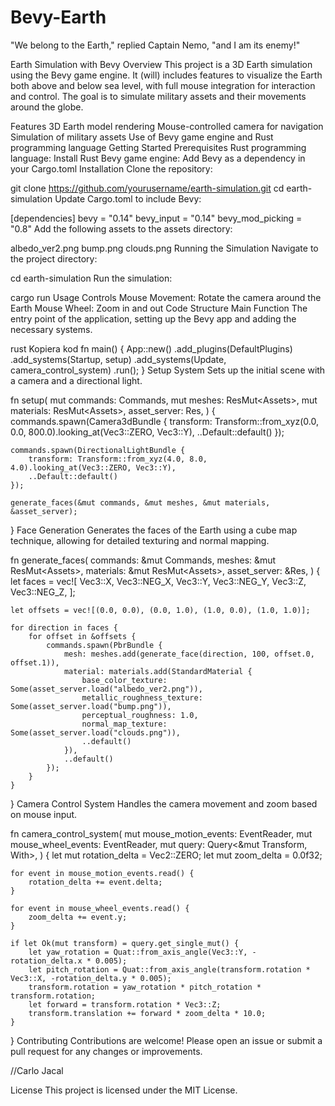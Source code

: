 # Bevy-Earth
"We belong to the Earth," replied Captain Nemo, "and I am its enemy!"

Earth Simulation with Bevy
Overview
This project is a 3D Earth simulation using the Bevy game engine. It (will) includes features to visualize the Earth both above and below sea level, with full mouse integration for interaction and control. The goal is to simulate military assets and their movements around the globe.

Features
3D Earth model rendering
Mouse-controlled camera for navigation
Simulation of military assets
Use of Bevy game engine and Rust programming language
Getting Started
Prerequisites
Rust programming language: Install Rust
Bevy game engine: Add Bevy as a dependency in your Cargo.toml
Installation
Clone the repository:

git clone https://github.com/yourusername/earth-simulation.git
cd earth-simulation
Update Cargo.toml to include Bevy:

[dependencies]
bevy = "0.14"
bevy_input = "0.14"
bevy_mod_picking = "0.8"
Add the following assets to the assets directory:

albedo_ver2.png
bump.png
clouds.png
Running the Simulation
Navigate to the project directory:

cd earth-simulation
Run the simulation:

cargo run
Usage
Controls
Mouse Movement: Rotate the camera around the Earth
Mouse Wheel: Zoom in and out
Code Structure
Main Function
The entry point of the application, setting up the Bevy app and adding the necessary systems.

rust
Kopiera kod
fn main() {
    App::new()
        .add_plugins(DefaultPlugins)
        .add_systems(Startup, setup)
        .add_systems(Update, camera_control_system)
        .run();
}
Setup System
Sets up the initial scene with a camera and a directional light.

fn setup(
    mut commands: Commands,
    mut meshes: ResMut<Assets<Mesh>>,
    mut materials: ResMut<Assets<StandardMaterial>>,
    asset_server: Res<AssetServer>,
) {
    commands.spawn(Camera3dBundle {
        transform: Transform::from_xyz(0.0, 0.0, 800.0).looking_at(Vec3::ZERO, Vec3::Y),
        ..Default::default()
    });

    commands.spawn(DirectionalLightBundle {
        transform: Transform::from_xyz(4.0, 8.0, 4.0).looking_at(Vec3::ZERO, Vec3::Y),
        ..Default::default()
    });

    generate_faces(&mut commands, &mut meshes, &mut materials, &asset_server);
}
Face Generation
Generates the faces of the Earth using a cube map technique, allowing for detailed texturing and normal mapping.

fn generate_faces(
    commands: &mut Commands,
    meshes: &mut ResMut<Assets<Mesh>>,
    materials: &mut ResMut<Assets<StandardMaterial>>,
    asset_server: &Res<AssetServer>,
) {
    let faces = vec![
        Vec3::X,
        Vec3::NEG_X,
        Vec3::Y,
        Vec3::NEG_Y,
        Vec3::Z,
        Vec3::NEG_Z,
    ];

    let offsets = vec![(0.0, 0.0), (0.0, 1.0), (1.0, 0.0), (1.0, 1.0)];

    for direction in faces {
        for offset in &offsets {
            commands.spawn(PbrBundle {
                mesh: meshes.add(generate_face(direction, 100, offset.0, offset.1)),
                material: materials.add(StandardMaterial {
                    base_color_texture: Some(asset_server.load("albedo_ver2.png")),
                    metallic_roughness_texture: Some(asset_server.load("bump.png")),
                    perceptual_roughness: 1.0,
                    normal_map_texture: Some(asset_server.load("clouds.png")),
                    ..default()
                }),
                ..default()
            });
        }
    }
}
Camera Control System
Handles the camera movement and zoom based on mouse input.

fn camera_control_system(
    mut mouse_motion_events: EventReader<MouseMotion>,
    mut mouse_wheel_events: EventReader<MouseWheel>,
    mut query: Query<&mut Transform, With<Camera>>,
) {
    let mut rotation_delta = Vec2::ZERO;
    let mut zoom_delta = 0.0f32;

    for event in mouse_motion_events.read() {
        rotation_delta += event.delta;
    }

    for event in mouse_wheel_events.read() {
        zoom_delta += event.y;
    }

    if let Ok(mut transform) = query.get_single_mut() {
        let yaw_rotation = Quat::from_axis_angle(Vec3::Y, -rotation_delta.x * 0.005);
        let pitch_rotation = Quat::from_axis_angle(transform.rotation * Vec3::X, -rotation_delta.y * 0.005);
        transform.rotation = yaw_rotation * pitch_rotation * transform.rotation;
        let forward = transform.rotation * Vec3::Z;
        transform.translation += forward * zoom_delta * 10.0;
    }
}
Contributing
Contributions are welcome! Please open an issue or submit a pull request for any changes or improvements.

//Carlo Jacal

License
This project is licensed under the MIT License.



